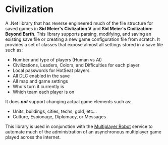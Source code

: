 # Civilization

A .Net library that has reverse engineered much of the file structure for saved games in **Sid Meier's Civlization V** and **Sid Meier's Civilization: Beyond Earth**. This library supports parsing, modifying, and saving an existing save file or creating a new game configuration file from scratch. It provides a set of classes that expose almost all settings stored in a save file such as:
- Number and type of players (Human vs AI)
- Civilizations, Leaders, Colors, and Difficulties for each player
- Local passwords for HotSeat players
- All DLC enabled in the save
- All map and game settings
- Who's turn it currently is
- Which team each player is on 

It does _**not**_ support changing actual game elements such as:
- Units, buildings, cities, techs, gold, etc...
- Culture, Espionage, Diplomacy, or Messages

This library is used in conjunction with the [Multiplayer Robot](https://new.multiplayerrobot.com) service to automate much of the administration of an asynchronous multiplayer game played across the internet.
